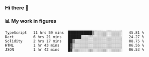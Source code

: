 ### Hi there 👋

### 📊 My work in figures

<!--START_SECTION:waka-->
```text
TypeScript   11 hrs 59 mins  ███████████▒░░░░░░░░░░░░░   45.81 % 
Dart         6 hrs 21 mins   ██████░░░░░░░░░░░░░░░░░░░   24.27 % 
Solidity     2 hrs 17 mins   ██▒░░░░░░░░░░░░░░░░░░░░░░   08.75 % 
HTML         1 hr 43 mins    █▓░░░░░░░░░░░░░░░░░░░░░░░   06.56 % 
JSON         1 hr 42 mins    █▓░░░░░░░░░░░░░░░░░░░░░░░   06.53 % 
```
<!--END_SECTION:waka-->
